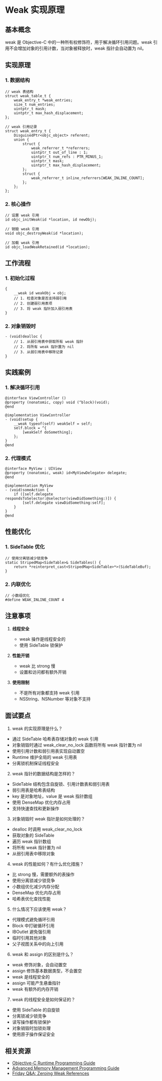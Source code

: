 # Weak 实现原理

## 基本概念

weak 是 Objective-C 中的一种所有权修饰符，用于解决循环引用问题。weak 引用不会增加对象的引用计数，当对象被释放时，weak 指针会自动置为 nil。

## 实现原理

### 1. 数据结构
```objc
// weak 表结构
struct weak_table_t {
    weak_entry_t *weak_entries;
    size_t num_entries;
    uintptr_t mask;
    uintptr_t max_hash_displacement;
};

// weak 引用记录
struct weak_entry_t {
    DisguisedPtr<objc_object> referent;
    union {
        struct {
            weak_referrer_t *referrers;
            uintptr_t out_of_line : 1;
            uintptr_t num_refs : PTR_MINUS_1;
            uintptr_t mask;
            uintptr_t max_hash_displacement;
        };
        struct {
            weak_referrer_t inline_referrers[WEAK_INLINE_COUNT];
        };
    };
};
```

### 2. 核心操作
```objc
// 设置 weak 引用
id objc_initWeak(id *location, id newObj);

// 销毁 weak 引用
void objc_destroyWeak(id *location);

// 加载 weak 引用
id objc_loadWeakRetained(id *location);
```

## 工作流程

### 1. 初始化过程
```objc
{
    __weak id weakObj = obj;
    // 1. 检查对象是否支持弱引用
    // 2. 创建弱引用表项
    // 3. 将 weak 指针加入弱引用表
}
```

### 2. 对象销毁时
```objc
- (void)dealloc {
    // 1. 从弱引用表中获取所有 weak 指针
    // 2. 将所有 weak 指针置为 nil
    // 3. 从弱引用表中移除记录
}
```

## 实践案例

### 1. 解决循环引用
```objc
@interface ViewController ()
@property (nonatomic, copy) void (^block)(void);
@end

@implementation ViewController
- (void)setup {
    __weak typeof(self) weakSelf = self;
    self.block = ^{
        [weakSelf doSomething];
    };
}
@end
```

### 2. 代理模式
```objc
@interface MyView : UIView
@property (nonatomic, weak) id<MyViewDelegate> delegate;
@end

@implementation MyView
- (void)someAction {
    if ([self.delegate respondsToSelector:@selector(viewDidSomething:)]) {
        [self.delegate viewDidSomething:self];
    }
}
@end
```

## 性能优化

### 1. SideTable 优化
```objc
// 使用分离锁减少锁竞争
static StripedMap<SideTable>& SideTables() {
    return *reinterpret_cast<StripedMap<SideTable>*>(SideTableBuf);
}
```

### 2. 内联优化
```objc
// 小数组优化
#define WEAK_INLINE_COUNT 4
```

## 注意事项

1. **线程安全**
   - weak 操作是线程安全的
   - 使用 SideTable 锁保护

2. **性能开销**
   - weak 比 strong 慢
   - 设置和访问都有额外开销

3. **使用限制**
   - 不是所有对象都支持 weak 引用
   - NSString、NSNumber 等对象不支持

## 面试要点

1. weak 的实现原理是什么？
- 通过 SideTable 哈希表存储对象的 weak 引用
- 对象销毁时通过 weak_clear_no_lock 函数将所有 weak 指针置为 nil
- 使用引用计数和弱引用表实现自动置空
- Runtime 维护全局的 weak 引用表
- 分离锁机制保证线程安全

2. weak 指针的数据结构是怎样的？
- SideTable 结构包含自旋锁、引用计数表和弱引用表
- 弱引用表是哈希表结构
- key 是对象地址，value 是 weak 指针数组
- 使用 DenseMap 优化内存占用
- 支持快速查找和更新操作

3. 对象销毁时 weak 指针是如何处理的？
- dealloc 时调用 weak_clear_no_lock
- 获取对象的 SideTable
- 遍历 weak 指针数组
- 将所有 weak 指针置为 nil
- 从弱引用表中移除对象

4. weak 的性能如何？有什么优化措施？
- 比 strong 慢，需要额外的表操作
- 使用分离锁减少锁竞争
- 小数组优化减少内存分配
- DenseMap 优化内存占用
- 哈希表优化查找性能

5. 什么情况下应该使用 weak？
- 代理模式避免循环引用
- Block 中打破循环引用
- IBOutlet 避免强引用
- 临时引用其他对象
- 父子视图关系中的向上引用

6. weak 和 assign 的区别是什么？
- weak 修饰对象，会自动置空
- assign 修饰基本数据类型，不会置空
- weak 是线程安全的
- assign 可能产生悬垂指针
- weak 有额外的内存开销

7. weak 的线程安全是如何保证的？
- 使用 SideTable 的自旋锁
- 分离锁减少锁竞争
- 读写操作都有锁保护
- 对象销毁时加锁处理
- 使用原子操作保证安全

## 相关资源

- [Objective-C Runtime Programming Guide](https://developer.apple.com/library/archive/documentation/Cocoa/Conceptual/ObjCRuntimeGuide/Articles/ocrtPropertyIntrospection.html)
- [Advanced Memory Management Programming Guide](https://developer.apple.com/library/archive/documentation/Cocoa/Conceptual/MemoryMgmt/Articles/MemoryMgmt.html)
- [Friday Q&A: Zeroing Weak References](https://www.mikeash.com/pyblog/friday-qa-2010-07-16-zeroing-weak-references-in-objective-c.html) 